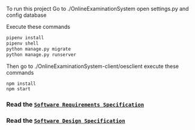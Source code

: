 To run this project
Go to ./OnlineExaminationSystem
open settings.py and config database

Execute these commands
```bash
pipenv install
pipenv shell
python manage.py migrate
python manage.py runserver
```
Then go to ./OnlineExaminationSystem-client/oesclient
execute these commands
```bash
npm install
npm start
```

### Read the [`Software Requirements Specification`](http://abdisonfire.github.io/OnlineExamSystem/SoftwareRequirementsSpecification)

### Read the [`Software Design Specification`](http://abdisonfire.github.io/OnlineExamSystem/SoftwareDesignSpecification)
